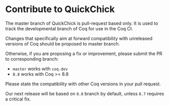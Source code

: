 # Contribute to QuickChick

The master branch of QuickChick is pull-request based only.
It is used to track the developmental branch of Coq for use in the Coq CI. 

Changes that specifically aim at forward compatibility with unreleased versions
of Coq should be proposed to master branch.

Otherwise, if you are proposing a fix or improvement, please submit the PR to
corresponding branch:

- `master` works with `coq.dev`
- `8.8`    works with Coq >= 8.8

Please state the compatibility with other Coq versions in your pull request.

Our next release will be based on `8.8` branch by default, unless `8.7` requires
a critical fix.
